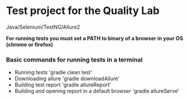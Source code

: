 

# Test project for the Quality Lab
Java/Selenium/TestNG/Allure2

**For running tests you must set a PATH to binary of a browser in your OS (chrome or firefox)**

### Basic commands for running tests in a terminal

* Running tests 'gradle clean test'
* Downloading allure 'gradle downloadAllure'
* Building test report 'gradle allureReport'
* Building and opening report in a default browser 'gradle allureServe'

